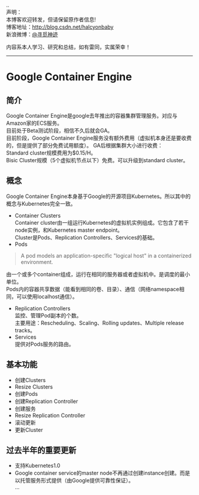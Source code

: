 ..  
声明：   
本博客欢迎转发，但请保留原作者信息!   
博客地址：http://blog.csdn.net/halcyonbaby   
新浪微博：[@寻觅神迹]( www.weibo.com/u/2230330930)

内容系本人学习、研究和总结，如有雷同，实属荣幸！   

-----

# Google Container Engine
## 简介  
Google Container Engine是google去年推出的容器集群管理服务。对应与Amazon家的ECS服务。  
目前处于Beta测试阶段，相信不久后就会GA。  
目前阶段，Google Container Engine服务没有额外费用（虚拟机本身还是要收费的，但是提供了部分免费试用额度）。
GA后根据集群大小进行收费：   
Standard cluster规模费用为$0.15/H。  
Bisic Cluster规模（5个虚拟机节点以下）免费。可以升级到standard cluster。  
## 概念
Google Container Engine本身基于Google的开源项目Kubernetes。所以其中的概念与Kubernetes完全一致。  

- Container Clusters  
Container cluster由一组运行Kubernetes的虚拟机实例组成。它包含了若干node实例，和Kubernetes master endpoint。  
Cluster是Pods、Replication Controllers、Services的基础。  
- Pods  
> A pod models an application-specific "logical host" in a containerized environment.     

由一个或多个container组成，运行在相同的服务器或者虚拟机中。是调度的最小单位。  
Pods内的容器共享数据（能看到相同的卷、目录）、通信（网络namespace相同，可以使用localhost通信）。

- Replication Controllers  
监控、管理Pod副本的个数。  
主要用途：Rescheduling、Scaling、Rolling updates、Multiple release tracks。  
- Services  
提供对Pods服务的路由。  

## 基本功能  
- 创建Clusters
- Resize Clusters
- 创建Pods
- 创建Replication Controller
- 创建服务  
- Resize Replication Controller
- 滚动更新  
- 更新Cluster   
 
## 过去半年的重要更新  
- 支持Kubernetes1.0
- Google container service的master node不再通过创建instance创建。而是以托管服务形式提供（由Google提供可靠性保证）。   
...
